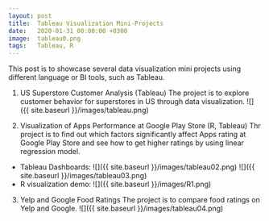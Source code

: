 ```yaml
---
layout: post
title:  Tableau Visualization Mini-Projects
date:   2020-01-31 00:00:00 +0300
image:  tableau0.png
tags:   Tableau, R
---
```

This post is to showcase several data visualization mini projects using different language or BI tools, such as Tableau.

1. US Superstore Customer Analysis (Tableau)
The project is to explore customer behavior for superstores in US through data visualization.
![]({{ site.baseurl }}/images/tableau.png)


2. Visualization of Apps Performance at Google Play Store (R, Tableau)
Thr project is to find out which factors significantly affect Apps rating at Google Play Store and see how to get higher ratings by using linear regression model.
- Tableau Dashboards:
![]({{ site.baseurl }}/images/tableau02.png)
![]({{ site.baseurl }}/images/tableau03.png)
- R visualization demo:
![]({{ site.baseurl }}/images/R1.png)

3. Yelp and Google Food Ratings
The project is to compare food ratings on Yelp and Google.
![]({{ site.baseurl }}/images/tableau04.png)